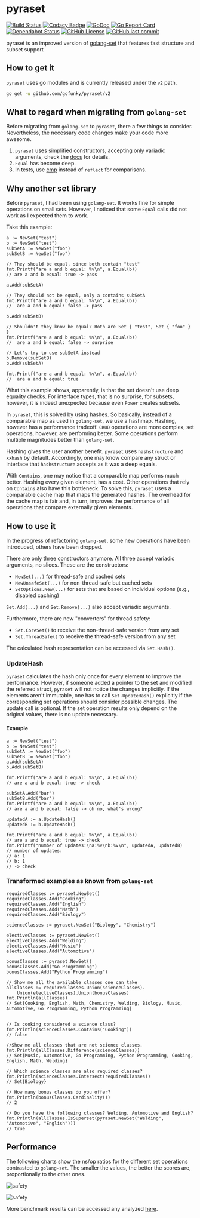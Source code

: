 # pyraset

[![Build Status](https://travis-ci.com/gofunky/pyraset.svg?branch=master)](https://travis-ci.com/gofunky/pyraset)
[![Codacy Badge](https://api.codacy.com/project/badge/Grade/0b1c4be278ab4d11a8f9658727cdfbb1)](https://www.codacy.com/app/gofunky/pyraset?utm_source=github.com&amp;utm_medium=referral&amp;utm_content=gofunky/pyraset&amp;utm_campaign=Badge_Grade)
[![GoDoc](https://godoc.org/github.com/gofunky/guidelines?status.svg)](https://godoc.org/github.com/gofunky/pyraset)
[![Go Report Card](https://goreportcard.com/badge/github.com/gofunky/pyraset)](https://goreportcard.com/report/github.com/gofunky/pyraset)
[![Dependabot Status](https://api.dependabot.com/badges/status?host=github&repo=gofunky/pyraset)](https://dependabot.com)
[![GitHub License](https://img.shields.io/github/license/gofunky/pyraset.svg)](https://github.com/gofunky/pyraset/blob/master/LICENSE)
[![GitHub last commit](https://img.shields.io/github/last-commit/gofunky/pyraset.svg)](https://github.com/gofunky/pyraset/commits/master)

pyraset is an improved version of [golang-set](https://github.com/deckarep/golang-set) that features fast structure and subset support

## How to get it

`pyraset` uses go modules and is currently released under the `v2` path.

```bash
go get -u github.com/gofunky/pyraset/v2
```

## What to regard when migrating from `golang-set`

Before migrating from `golang-set` to `pyraset`, there a few things to consider.
Nevertheless, the necessary code changes make your code more awesome.

1. `pyraset` uses simplified constructors, accepting only variadic arguments, check the [docs](https://godoc.org/github.com/gofunky/pyraset) for details.
2. `Equal` has become deep.
3. In tests, use [cmp](https://github.com/google/go-cmp) instead of `reflect` for comparisons.

## Why another set library

Before `pyraset`, I had been using `golang-set`. It works fine for simple operations on small sets.
However, I noticed that some `Equal` calls did not work as I expected them to work.

Take this example:

```golang
a := NewSet("test")
b := NewSet("test")
subSetA := NewSet("foo")
subSetB := NewSet("foo")

// They should be equal, since both contain "test"
fmt.Printf("are a and b equal: %v\n", a.Equal(b))
// are a and b equal: true -> pass

a.Add(subSetA)

// They should not be equal, only a contains subSetA
fmt.Printf("are a and b equal: %v\n", a.Equal(b))
//  are a and b equal: false -> pass

b.Add(subSetB)

// Shouldn't they know be equal? Both are Set { "test", Set { "foo" } }
fmt.Printf("are a and b equal: %v\n", a.Equal(b))
//  are a and b equal: false -> surprise

// Let's try to use subSetA instead
b.Remove(subSetB)
b.Add(subSetA)

fmt.Printf("are a and b equal: %v\n", a.Equal(b))
//  are a and b equal: true
```

What this example shows, apparently, is that the set doesn't use deep equality checks.
For interface types, that is no surprise, for subsets, however, it is indeed unexpected because even `Power` creates subsets.

In `pyraset`, this is solved by using hashes. So basically, instead of a comparable map as used in `golang-set`, we use a hashmap.
Hashing, however has a performance tradeoff. `CRUD` operations are more complex, set operations, however, are performing better.
Some operations perform multiple magnitudes better than `golang-set`.

Hashing gives the user another benefit. `pyraset` uses `hashstructure` and `xxhash` by default.
Accordingly, one may know compare any struct or interface that `hashstructure` accepts as it was a deep equals.

With `Contains`, one may notice that a comparable map performs much better.
Hashing every given element, has a cost. Other operations that rely on `Contains` also have this bottleneck.
To solve this, `pyraset` uses a comparable cache map that maps the generated hashes.
The overhead for the cache map is fair and, in turn, improves the performance of all operations
that compare externally given elements.

## How to use it

In the progress of refactoring `golang-set`, some new operations have been introduced,
others have been dropped.

There are only three constructors anymore. All three accept variadic arguments, no slices.
These are the constructors:
* `NewSet(...)` for thread-safe and cached sets
* `NewUnsafeSet(...)` for non-thread-safe but cached sets
* `SetOptions.New(...)` for sets that are based on individual options (e.g., disabled caching)

`Set.Add(...)` and `Set.Remove(...)` also accept variadic arguments.

Furthermore, there are new "converters" for thread safety:
* `Set.CoreSet()` to receive the non-thread-safe version from any set
* `Set.ThreadSafe()` to receive the thread-safe version from any set

The calculated hash representation can be accessed via `Set.Hash()`.

### UpdateHash

`pyraset` calculates the hash only once for every element to improve the performance.
However, if someone added a pointer to the set and modified the referred struct, `pyraset` will not notice the changes implicitly.
If the elements aren't immutable, one has to call `Set.UpdateHash()` explicitly if the corresponding set operations should consider possible changes.
The update call is optional. If the set operation results only depend on the original values, there is no update necessary.

#### Example

```golang
a := NewSet("test")
b := NewSet("test")
subSetA := NewSet("foo")
subSetB := NewSet("foo")
a.Add(subSetA)
b.Add(subSetB)

fmt.Printf("are a and b equal: %v\n", a.Equal(b))
// are a and b equal: true -> check

subSetA.Add("bar")
subSetB.Add("bar")
fmt.Printf("are a and b equal: %v\n", a.Equal(b))
// are a and b equal: false -> oh no, what's wrong?

updatedA := a.UpdateHash()
updatedB := b.UpdateHash()

fmt.Printf("are a and b equal: %v\n", a.Equal(b))
// are a and b equal: true -> check
fmt.Printf("number of updates:\na:%v\nb:%v\n", updatedA, updatedB)
// number of updates:
// a: 1
// b: 1
// -> check
```

### Transformed examples as known from `golang-set`

```golang
requiredClasses := pyraset.NewSet()
requiredClasses.Add("Cooking")
requiredClasses.Add("English")
requiredClasses.Add("Math")
requiredClasses.Add("Biology")

scienceClasses := pyraset.NewSet("Biology", "Chemistry")

electiveClasses := pyraset.NewSet()
electiveClasses.Add("Welding")
electiveClasses.Add("Music")
electiveClasses.Add("Automotive")

bonusClasses := pyraset.NewSet()
bonusClasses.Add("Go Programming")
bonusClasses.Add("Python Programming")

// Show me all the available classes one can take
allClasses := requiredClasses.Union(scienceClasses).
    Union(electiveClasses).Union(bonusClasses)
fmt.Println(allClasses)
// Set{Cooking, English, Math, Chemistry, Welding, Biology, Music, Automotive, Go Programming, Python Programming}


// Is cooking considered a science class?
fmt.Println(scienceClasses.Contains("Cooking"))
// false

//Show me all classes that are not science classes.
fmt.Println(allClasses.Difference(scienceClasses))
// Set{Music, Automotive, Go Programming, Python Programming, Cooking, English, Math, Welding}

// Which science classes are also required classes?
fmt.Println(scienceClasses.Intersect(requiredClasses))
// Set{Biology}

// How many bonus classes do you offer?
fmt.Println(bonusClasses.Cardinality())
// 2

// Do you have the following classes? Welding, Automotive and English?
fmt.Println(allClasses.IsSuperset(pyraset.NewSet("Welding", "Automotive", "English")))
// true
```

## Performance

The following charts show the ns/op ratios for the different set operations contrasted to `golang-set`.
The smaller the values, the better the scores are, proportionally to the other ones.

![safety](/assets/img/pyraset_safety_performance.png)

![safety](/assets/img/pyraset_ns_op.png)

More benchmark results can be accessed any analyzed [here](https://plot.ly/~mafax/116/).
